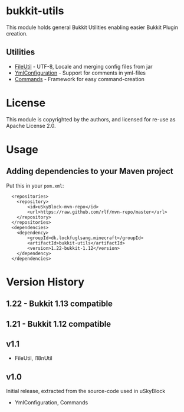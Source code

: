 # bukkit-utils

This module holds general Bukkit Utilities enabling easier Bukkit Plugin creation.

## Utilities

* [FileUtil](src/main/java/dk/lockfuglsang/minecraft/file/README.md) - UTF-8, Locale and merging config files from jar
* [YmlConfiguration](src/main/java/dk/lockfuglsang/minecraft/yml/README.md) - Support for comments in yml-files
* [Commands](src/main/java/dk/lockfuglsang/minecraft/command/README.md) - Framework for easy command-creation

# License

This module is copyrighted by the authors, and licensed for re-use as Apache License 2.0.

# Usage

## Adding dependencies to your Maven project
Put this in your `pom.xml`:

```
  <repositories>
    <repository>
        <id>uSkyBlock-mvn-repo</id>
        <url>https://raw.github.com/rlf/mvn-repo/master</url>
    </repository>
  </repositories>
  <dependencies>
    <dependency>
        <groupId>dk.lockfuglsang.minecraft</groupId>
        <artifactId>bukkit-utils</artifactId>
        <version>1.22-bukkit-1.12</version>
    </dependency>
  </dependencies>
```

# Version History

## 1.22 - Bukkit 1.13 compatible

## 1.21 - Bukkit 1.12 compatible

## v1.1

* FileUtil, I18nUtil

## v1.0
Initial release, extracted from the source-code used in uSkyBlock

* YmlConfiguration, Commands